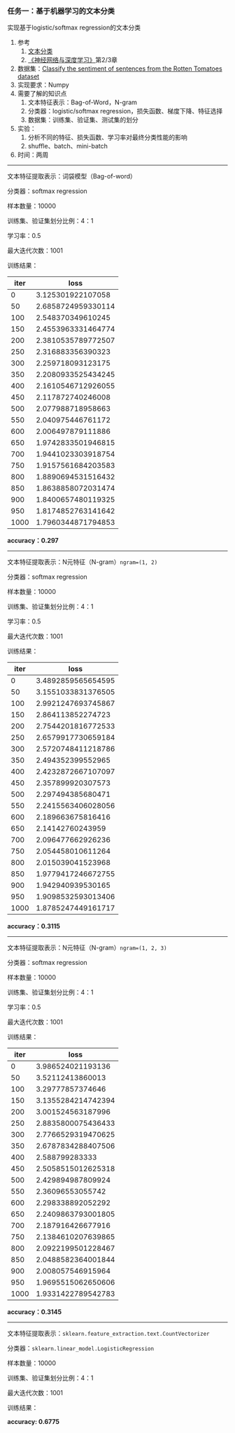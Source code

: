 ### 任务一：基于机器学习的文本分类

实现基于logistic/softmax regression的文本分类

1. 参考
   1. [文本分类](../topic/文本分类.md)
   2. [《神经网络与深度学习》](https://nndl.github.io)第2/3章
2. 数据集：[Classify the sentiment of sentences from the Rotten Tomatoes dataset](https://www.kaggle.com/c/sentiment-analysis-on-movie-reviews)
3. 实现要求：Numpy
4. 需要了解的知识点
   1. 文本特征表示：Bag-of-Word，N-gram
   2. 分类器：logistic/softmax regression，损失函数、梯度下降、特征选择
   3. 数据集：训练集、验证集、测试集的划分
5. 实验：
   1. 分析不同的特征、损失函数、学习率对最终分类性能的影响
   2. shuffle、batch、mini-batch
6. 时间：两周

------

文本特征提取表示：词袋模型（Bag-of-word）

分类器：softmax regression

样本数量：10000

训练集、验证集划分比例：4：1

学习率：0.5

最大迭代次数：1001

训练结果：

| iter | loss               |
| ---- | ------------------ |
| 0    | 3.125301922107058  |
| 50   | 2.6858724959330114 |
| 100  | 2.548370349610245  |
| 150  | 2.4553963331464774 |
| 200  | 2.3810535789772507 |
| 250  | 2.316883356390323  |
| 300  | 2.259718093123175  |
| 350  | 2.2080933525434245 |
| 400  | 2.1610546712926055 |
| 450  | 2.117872740246008  |
| 500  | 2.077988718958663  |
| 550  | 2.040975446761172  |
| 600  | 2.006497879111886  |
| 650  | 1.9742833501946815 |
| 700  | 1.9441023303918754 |
| 750  | 1.9157561684203583 |
| 800  | 1.8890694531516432 |
| 850  | 1.8638858072031474 |
| 900  | 1.8400657480119325 |
| 950  | 1.8174852763141642 |
| 1000 | 1.7960344871794853 |

**accuracy：0.297**

------

文本特征提取表示：N元特征（N-gram）`ngram=(1, 2)`

分类器：softmax regression

样本数量：10000

训练集、验证集划分比例：4：1

学习率：0.5

最大迭代次数：1001

训练结果：

| iter | loss               |
| ---- | ------------------ |
| 0    | 3.4892859565654595 |
| 50   | 3.1551033831376505 |
| 100  | 2.9921247693745867 |
| 150  | 2.864113852274723  |
| 200  | 2.7544201816772533 |
| 250  | 2.6579917730659184 |
| 300  | 2.5720748411218786 |
| 350  | 2.494352399552965  |
| 400  | 2.4232872667107097 |
| 450  | 2.357899920307573  |
| 500  | 2.297494385680471  |
| 550  | 2.2415563406028056 |
| 600  | 2.189663675816416  |
| 650  | 2.14142760243959   |
| 700  | 2.096477662926236  |
| 750  | 2.054458010611264  |
| 800  | 2.015039041523968  |
| 850  | 1.9779417246672755 |
| 900  | 1.942940939530165  |
| 950  | 1.9098532593013406 |
| 1000 | 1.8785247449161717 |

**accuracy：0.3115**

------

文本特征提取表示：N元特征（N-gram）`ngram=(1, 2, 3)`

分类器：softmax regression

样本数量：10000

训练集、验证集划分比例：4：1

学习率：0.5

最大迭代次数：1001

训练结果：

| iter | loss               |
| ---- | ------------------ |
| 0    | 3.986524021193136  |
| 50   | 3.52112413860013   |
| 100  | 3.29777857374646   |
| 150  | 3.1355284214742394 |
| 200  | 3.001524563187996  |
| 250  | 2.8835800075436433 |
| 300  | 2.7766529319470625 |
| 350  | 2.6787834288407506 |
| 400  | 2.588799283333     |
| 450  | 2.5058515012625318 |
| 500  | 2.429894987809924  |
| 550  | 2.36096553055742   |
| 600  | 2.298338892052292  |
| 650  | 2.2409863793001805 |
| 700  | 2.187916426677916  |
| 750  | 2.1384610207639865 |
| 800  | 2.0922199501228467 |
| 850  | 2.0488582364001844 |
| 900  | 2.008057546915964  |
| 950  | 1.9695515062650606 |
| 1000 | 1.9331422789542783 |

**accuracy：0.3145**

------

文本特征提取表示：`sklearn.feature_extraction.text.CountVectorizer`

分类器：`sklearn.linear_model.LogisticRegression`

样本数量：10000

训练集、验证集划分比例：4：1

最大迭代次数：1001

训练结果：

**accuracy: 0.6775**

